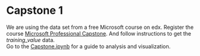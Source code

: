 # Capstone 1

We are using the data set from a free Microsoft course on edx. Register the course [Microsoft Professional Capstone](https://www.edx.org/course/microsoft-professional-capstone-data-science-2).  And follow instructions to get the *training_value* data.  
Go to the [Capstone.ipynb](https://github.com/practical-data-community/Capstone1/blob/master/Capstone.ipynb) for a guide to analysis and visualization.
